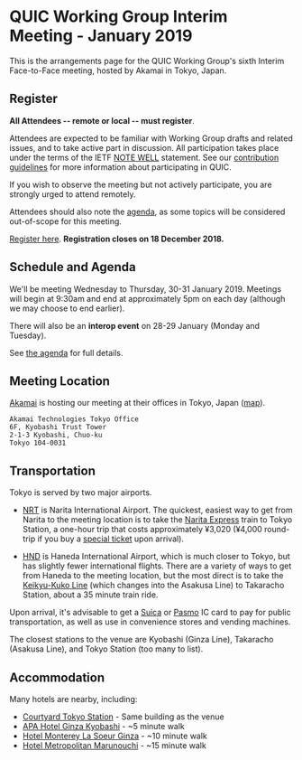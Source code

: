 # QUIC Working Group Interim Meeting - January 2019

This is the arrangements page for the QUIC Working Group's sixth Interim Face-to-Face meeting,
hosted by Akamai in Tokyo, Japan.


## Register

**All Attendees -- remote or local -- must register**.

Attendees are expected to be familiar with Working Group drafts and related issues, and to take active part in discussion. All participation takes place under the terms of the IETF [NOTE WELL](https://www.ietf.org/about/note-well.html) statement. See our [contribution guidelines](https://github.com/quicwg/base-drafts/blob/master/CONTRIBUTING.md) for more information about participating in QUIC.

If you wish to observe the meeting but not actively participate, you are strongly urged to attend remotely.

Attendees should also note the [agenda](agenda.md), as some topics will be considered out-of-scope for this meeting.

[Register here](https://goo.gl/forms/H5NA9n0eLTtsm5IU2). **Registration closes on 18 December 2018.**


## Schedule and Agenda

We'll be meeting Wednesday to Thursday, 30-31 January 2019. Meetings will begin at 9:30am and end at
approximately 5pm on each day (although we may choose to end earlier).

There will also be an **interop event** on 28-29 January (Monday and Tuesday).

See [the agenda](agenda.md) for full details.


## Meeting Location

[Akamai](https://akamai.com/) is hosting our meeting at their
offices in Tokyo, Japan ([map](https://goo.gl/maps/8cs81Mp1yJx)).

    Akamai Technologies Tokyo Office
    6F, Kyobashi Trust Tower
    2-1-3 Kyobashi, Chuo-ku
    Tokyo 104-0031


## Transportation

Tokyo is served by two major airports.

* [NRT](https://www.narita-airport.jp/en/) is Narita International Airport. The quickest, easiest
  way to get from Narita to the meeting location is to take the [Narita
  Express](http://www.jreast.co.jp/e/nex/) train to Tokyo Station, a one-hour trip that costs
  approximately ¥3,020 (¥4,000 round-trip if you buy a [special
  ticket](http://www.jreast.co.jp/e/pass/nex_round.html) upon arrival).

* [HND](http://www.haneda-airport.jp/inter/en/) is Haneda International Airport, which is much
  closer to Tokyo, but has slightly fewer international flights. There are a variety of ways to get
  from Haneda to the meeting location, but the most direct is to take the [Keikyu-Kuko
  Line](http://www.haneda-tokyo-access.com/en/) (which changes into the Asakusa Line) to Takaracho
  Station, about a 35 minute train ride.

Upon arrival, it's advisable to get a [Suica](http://www.jreast.co.jp/e/pass/suica.html) or
[Pasmo](https://www.pasmo.co.jp/en/) IC card to pay for public transportation, as well as use in
convenience stores and vending machines.

The closest stations to the venue are Kyobashi (Ginza Line), Takaracho (Asakusa Line), and Tokyo Station (too many to list).


## Accommodation

Many hotels are nearby, including:

* [Courtyard Tokyo Station](https://www.marriott.com/hotels/travel/tyogz-courtyard-tokyo-station/) - Same building as the venue
* [APA Hotel Ginza Kyobashi](https://www.apahotel.com/page.jsp?id=12&hotel_id=153) - ~5 minute walk
* [Hotel Monterey La Soeur Ginza](https://www.hotelmonterey.co.jp/en/ginza/) - ~10 minute walk
* [Hotel Metropolitan Marunouchi](https://www.hotelmetropolitanmarunouchi.jp/en) - ~15 minute walk

 
